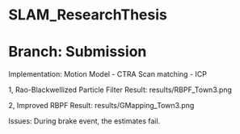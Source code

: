 # SLAM_ResearchThesis 
# Branch: Submission

Implementation:
Motion Model - CTRA
Scan matching - ICP

1, Rao-Blackwellized Particle Filter
Result:
results/RBPF_Town3.png


2, Improved RBPF
Result:
results/GMapping_Town3.png

Issues:
During brake event, the estimates fail.